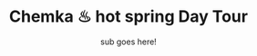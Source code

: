 ---
layout: destination
category: private-safari
permalink: /:categories/:title/
title: Chemka ♨ hot spring Day Tour 
subtitle: sub goes here!

sys:
  icon: 🏊
  circuit: Northen Circuit

  fields:
    review: ✌️ Great experience when the weather holds
    price: 10.99
    best_time: 🌞 <b>july - nov </b> | <b>jan - march</b>
    image:
      fields:
        alt: Chemka ♨ hot spring Day Tour
        file:
          url: "./img/uploads/bird-1.jpg"

image_corousel:
  - image: "./img/uploads/bird-1.jpg"
  - image: "./img/uploads/bird-2.jpg"
  - image: "./img/uploads/bao-tree.jpeg"
  - image: "./img/uploads/hipo.jpeg"

overview:


  intro: >
    A short but bumpy drive from Moshi are the clear, turquoise waters of the Chemka Hot Springs, 
    an oasis of geothermal warmth that bubbles up from underground. <br> 🥳  <br>
    Surrounded by lush forest alive with birdsong and the call of monkeys, 
    the Chemka Hot Springs is an ideal place to ease those tired legs after a strenuous ascent up Kilimanjaro. 
    They’re a little bit of heaven that’s perfect for a daytrip, and those warm blue waters invite you to linger, swim or explore. 
    Return refreshed, revitalised and relaxed. And if you really don’t want to leave just yet, we can organise and afternoon barbie or even an overnight stay.

  tour_details:
    when: Daily at 3 pm, except Sunday (Please note, this tour starts at 3.15PM from 1 April to 2 November).
    duration: 4 hours
    language: English. This tour is also available in French from April.
    price_includes: includes visit guided and transport.
    transport: Comfortable roomy air-conditioned private bus.
    itinerary: Barcelona > Parc Natural de Montserrat > Sanctuary (Monastery, Basilica, Chapel of the Virgin) > Free time > return to Barcelona.

  setting:
    activities: "You will swim ,🍲 eat, drink and 🤣laugh alot!"
    hashtags: >
      "Underground springs pond#️⃣warm  clear clean water#️⃣ideal for swimming.#️⃣very deep, in some places up to 10 meters"

  included:
    - item: Travel Insurance
    - item: Pot
    - item: Some real pot
    - item: Then some dop dop chopps

  excluded:
    - item: Vapours (You can bring Your own)

  remarks:
    - note: This tour involves some walking so wear comfortable shoes.
    - note: Dress a bit warmer for Montserrat, it is colder than the city.
    - note: Silence must be kept inside the church so the guide will give all the explanations outside.
    - note: This is not a wheelchair accessible tour.


experience:
  what_to_see:
    - paragraph: Montserrat, the “serrated mountain,” towers 4,000 feet intro the sky, with its jagged peaks and finger-like shapes. It’s a mesmerizing sight from miles away, even better as you enter the natural park. The view unfolds around you on the drive to the monastery.

    - paragraph: The Santa Maria de Montserrat Abbey dates back to the 11th century, although it was rebuilt in the 19th century. It melds intro the mountainside and still serves as a home to nearly 80 monks.


    - paragraph: The abbey has always played an important role in the spiritual life of Catalonia; it’s a rite of passage to hike the mountain to watch the sunrise from the top of Montserrat.

    - paragraph: On the tour, you’ll have time to explore Montserrat on your own and take pictures of the amazing views. For a truly spectacular sight, take the funicular to St. Joan’s Chapel (not included in the tour) if there’s enough time.

expect:
  fields:
    video: 
      file:
        url: <iframe width="560" height="315" src="https://www.youtube.com/embed/8yO2MI0p8Zk" frameborder="0" allow="accelerometer; autoplay; encrypted-media; gyroscope; picture-in-picture" allowfullscreen></iframe>

itinerary:
  - paragraph: Meet in front of the Hotel Olivia Plaza in the Plaça Catalunya at 3 pm (3:15 pm April through November). Plan to arrive 15 minutes before the departure time.
  - paragraph: Scenic drive to Montserrat

  - paragraph: Parc Natural de Montserrat

  - paragraph: Approximately one hour to explore Montserrat on your own

  - paragraph: Return ride to Plaça Catalunya

remarks:
  - paragraph: Book in advance, since this is one of our most popular day tours. The tour runs six days a week, so you can easily fit it intro your Barcelona vacation.

  - paragraph: This can be encouporated in other packeges too, please create your bucket list and send it to us to we can create you a quote!

---